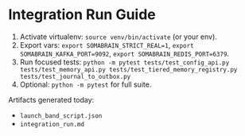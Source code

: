 # Integration Run Guide

1. Activate virtualenv: `source venv/bin/activate` (or your env).
2. Export vars: `export SOMABRAIN_STRICT_REAL=1`, `export SOMABRAIN_KAFKA_PORT=9092`, `export SOMABRAIN_REDIS_PORT=6379`.
3. Run focused tests: `python -m pytest tests/test_config_api.py tests/test_memory_api.py tests/test_tiered_memory_registry.py tests/test_journal_to_outbox.py`
4. Optional: `python -m pytest` for full suite.

Artifacts generated today:
- `launch_band_script.json`
- `integration_run.md`

